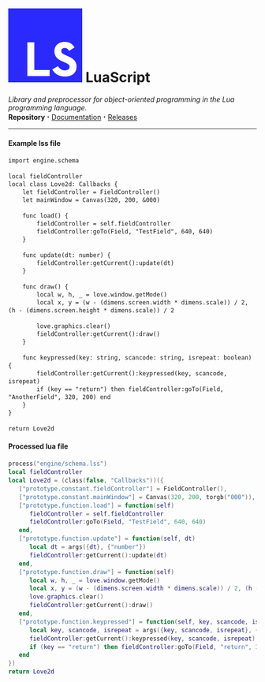 # ![logo-small](https://raw.githubusercontent.com/jotapapel/luascript/main/logo-small.svg) LuaScript
_Library and preprocessor for object-oriented programming in the Lua programming language._\
__Repository__ <big>**·**</big> [Documentation](https://github.com/jotapapel/luascript/wiki) <big>**·**</big> [Releases](https://github.com/jotapapel/luascript/releases)

***

#### Example lss file
```
import engine.schema

local fieldController
local class Love2d: Callbacks {
	let fieldController = FieldController()
	let mainWindow = Canvas(320, 200, &000)

	func load() {
		fieldController = self.fieldController
		fieldController:goTo(Field, "TestField", 640, 640)
	}
	
	func update(dt: number) {
		fieldController:getCurrent():update(dt)
	}

	func draw() {
		local w, h, _ = love.window.getMode()
		local x, y = (w - (dimens.screen.width * dimens.scale)) / 2, (h - (dimens.screen.height * dimens.scale)) / 2
		
		love.graphics.clear()
		fieldController:getCurrent():draw()
	}

	func keypressed(key: string, scancode: string, isrepeat: boolean) {
		fieldController:getCurrent():keypressed(key, scancode, isrepeat)
		if (key == "return") then fieldController:goTo(Field, "AnotherField", 320, 200) end
	}
}

return Love2d
````
#### Processed lua file
``` lua
process("engine/schema.lss")
local fieldController
local Love2d = (class(false, "Callbacks"))({
   ["prototype.constant.fieldController"] = FieldController(),
   ["prototype.constant.mainWindow"] = Canvas(320, 200, torgb("000")),
   ["prototype.function.load"] = function(self)
      fieldController = self.fieldController
      fieldController:goTo(Field, "TestField", 640, 640)
   end,
   ["prototype.function.update"] = function(self, dt)
      local dt = args({dt}, {"number"})
      fieldController:getCurrent():update(dt)
   end,
   ["prototype.function.draw"] = function(self)
      local w, h, _ = love.window.getMode()
      local x, y = (w - (dimens.screen.width * dimens.scale)) / 2, (h - (dimens.screen.height * dimens.scale)) / 2
      love.graphics.clear()
      fieldController:getCurrent():draw()
   end,
   ["prototype.function.keypressed"] = function(self, key, scancode, isrepeat)
      local key, scancode, isrepeat = args({key, scancode, isrepeat}, {"string", "string", "boolean"})
      fieldController:getCurrent():keypressed(key, scancode, isrepeat)
      if (key == "return") then fieldController:goTo(Field, "return", 320, 200) end
   end
})
return Love2d
````

